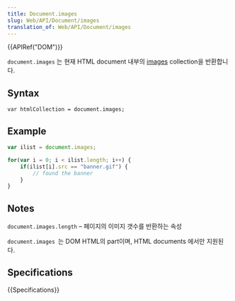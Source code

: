 ```yaml
---
title: Document.images
slug: Web/API/Document/images
translation_of: Web/API/Document/images
---
```

{{APIRef("DOM")}}

`document.images` 는 현재 HTML document 내부의 [images](/ko/docs/DOM/Image "DOM/Image") collection을 반환합니다.

## Syntax

    var htmlCollection = document.images;

## Example

```js
var ilist = document.images;

for(var i = 0; i < ilist.length; i++) {
    if(ilist[i].src == "banner.gif") {
        // found the banner
    }
}
```

## Notes

`document.images.length` – 페이지의 이미지 갯수를 반환하는 속성

`document.images `는 DOM HTML의 part이며, HTML documents 에서만 지원된다.

## Specifications

{{Specifications}}
